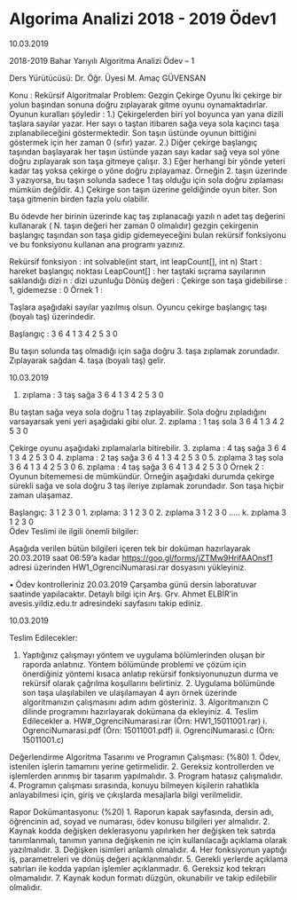 # Algorima Analizi 2018 - 2019 Ödev1
10.03.2019 
 
2018-2019 Bahar Yarıyılı  Algoritma Analizi   Ödev – 1 
 
Ders Yürütücüsü: Dr. Öğr. Üyesi M. Amaç GÜVENSAN 
 
 
Konu : Rekürsif Algoritmalar    Problem:  Gezgin Çekirge Oyunu İki çekirge bir yolun başından sonuna doğru zıplayarak gitme oyunu oynamaktadırlar. Oyunun kuralları şöyledir : 1.) Çekirgelerden biri yol boyunca yan yana dizili taşlara sayılar yazar. Her sayı o taştan itibaren sağa veya sola kaçıncı taşa zıplanabileceğini göstermektedir.  Son taşın üstünde oyunun bittiğini göstermek için her zaman 0 (sıfır) yazar.   2.) Diğer çekirge başlangıç taşından başlayarak  her taşın üstünde yazan sayı kadar sağ veya sol yöne doğru zıplayarak son taşa gitmeye çalışır. 3.)  Eğer herhangi bir yönde yeteri kadar taş yoksa çekirge o yöne doğru zıplayamaz. Örneğin  2. taşın üzerinde 3 yazıyorsa, bu taşın solunda sadece 1 taş olduğu için sola doğru zıplaması mümkün değildir.  4.) Çekirge son taşın üzerine geldiğinde oyun biter. Son taşa gitmenin birden fazla yolu olabilir. 
 
Bu ödevde her birinin üzerinde kaç taş zıplanacağı yazılı  n adet taş değerini kullanarak ( N. taşın değeri her zaman 0 olmalıdır) gezgin çekirgenin başlangıç taşından son taşa gidip gidemeyeceğini bulan rekürsif fonksiyonu ve bu fonksiyonu kullanan ana programı yazınız.   
 
Rekürsif fonksiyon : int  solvable(int  start, int  leapCount[], int n) Start : hareket başlangıç noktası LeapCount[] : her taştaki  sıçrama sayılarının saklandığı dizi n : dizi uzunluğu Dönüş değeri : Çekirge son taşa gidebilirse : 1, gidemezse : 0 
 Örnek 1 :  
 
Taşlara aşağıdaki sayılar yazılmış olsun. Oyuncu çekirge başlangıç taşı (boyalı taş) üzerindedir.    
 
Başlangıç :   3 6 4 1 3 4 2 5 3 0 
 
 Bu  taşın solunda taş olmadığı için sağa doğru 3. taşa zıplamak zorundadır.  Zıplayarak  sağdan 4. taşa (boyalı taş)  gelir.  
 
 
 
10.03.2019 
 
1. zıplama : 3 taş sağa 3 6 4 1 3 4 2 5 3 0 
 
Bu taştan  sağa veya sola doğru 1 taş zıplayabilir. Sola doğru zıpladığını varsayarsak yeni yeri aşağıdaki gibi olur. 2. zıplama : 1 taş sola  3 6 4 1 3 4 2 5 3 0 
 
Çekirge oyunu aşağıdaki  zıplamalarla bitirebilir.  3. zıplama : 4 taş sağa  3 6 4 1 3 4 2 5 3 0 4. zıplama : 2 taş sağa   3 6 4 1 3 4 2 5 3 0 5. zıplama 3 taş sola  3 6 4 1 3 4 2 5 3 0 6. zıplama : 4 taş sağa  3 6 4 1 3 4 2 5 3 0 
 Örnek 2 :  Oyunun bitememesi de mümkündür.  Örneğin aşağıdaki durumda   çekirge sürekli sağa ve sola doğru 3 taş ileriye zıplamak zorundadır.  Son taşa hiçbir zaman ulaşamaz.  
 
Başlangıç:  3 1 2 3 0 1. zıplama: 3 1 2 3 0 2. zıplama 3 1 2 3 0 ..... k. zıplama 3 1 2 3 0   
 Ödev Teslimi ile ilgili önemli bilgiler: 
 
Aşağıda verilen bütün bilgileri içeren tek bir doküman hazırlayarak 20.03.2019 saat 06:59’a kadar https://goo.gl/forms/jZTMw9HrifAAOnsf1 adresi üzerinden  HW1_OgrenciNumarasi.rar    dosyasını yükleyiniz.  
 
• Ödev kontrolleriniz 20.03.2019 Çarşamba günü dersin laboratuvar saatinde yapılacaktır. Detaylı bilgi için Arş. Grv. Ahmet ELBİR’in avesis.yildiz.edu.tr adresindeki sayfasını takip ediniz. 
 
10.03.2019 
 
Teslim Edilecekler:  
 
1. Yaptığınız çalışmayı yöntem ve uygulama bölümlerinden oluşan bir raporda anlatınız. Yöntem bölümünde problemi ve çözüm için önerdiğiniz yöntemi kısaca anlatıp rekürsif fonksiyonunuzun durma ve rekürsif olarak çağrılma koşullarını belirtiniz.  2. Uygulama bölümünde son taşa ulaşılabilen ve ulaşılamayan 4 ayrı örnek üzerinde algoritmanızın çalışmasını adım adım gösteriniz.  3. Algoritmanızın C  dilinde programını hazırlayarak dokümana da ekleyiniz. 4. Teslim Edilecekler a. HW#_OgrenciNumarasi.rar (Örn: HW1_15011001.rar) i. OgrenciNumarasi.pdf  (Örn: 15011001.pdf) ii. OgrenciNumarasi.c     (Örn: 15011001.c) 
 
 
Değerlendirme 
 Algoritma Tasarımı ve  Programın Çalışması: (%80) 1. Ödev, istenilen işlerin tamamını yerine getirmelidir.  2. Gereksiz kontrollerden ve işlemlerden arınmış bir tasarım yapılmalıdır.  3. Program hatasız çalışmalıdır.  4. Programın çalışması sırasında, konuyu bilmeyen kişilerin rahatlıkla anlayabilmesi için, giriş ve çıkışlarda mesajlarla bilgi verilmelidir.  
 
Rapor  Dokümantasyonu: (%20) 1. Raporun kapak sayfasında, dersin adı, öğrencinin ad, soyad ve numarası, ödev konusu bilgileri yer almalıdır.  2. Kaynak kodda değişken deklerasyonu yapılırken her değişken tek satırda tanımlanmalı, tanımın yanına değişkenin ne için kullanılacağı açıklama olarak yazılmalıdır.   3. Değişken isimleri anlamlı olmalıdır. 4. Her fonksiyonun yaptığı iş, parametreleri ve dönüş değeri açıklanmalıdır.    5. Gerekli yerlerde açıklama satırları ile kodda yapılan işlemler açıklanmadır. 6. Gereksiz kod tekrarı olmamalıdır. 7. Kaynak kodun formatı düzgün, okunabilir ve takip edilebilir olmalıdır.  
